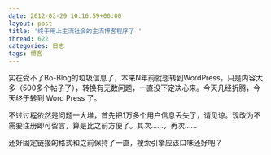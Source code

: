 ```yaml
---
date: 2012-03-29 10:16:59+00:00
layout: post
title: '终于用上主流社会的主流博客程序了 '
thread: 622
categories: 日志
tags: 博客
---
```


实在受不了Bo-Blog的垃圾信息了，本来N年前就想转到WordPress，只是内容太多（500多个帖子了），转换有无数问题，一直没下定决心来。今天几经折腾，今天终于转到 Word Press 了。

不过过程依然是问题一大堆，首先把1万多个用户信息丢失了，请见谅。现改为不需要注册即可留言，算是比之前方便了。其次……，再次……

还好固定链接的格式和之前保持了一直，搜索引擎应该口味还好吧？
